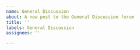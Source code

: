 ```yaml
---
name: General Discussion
about: A new post to the General Discussion forum
title: ''
labels: General Discussion
assignees: ''

---
```



